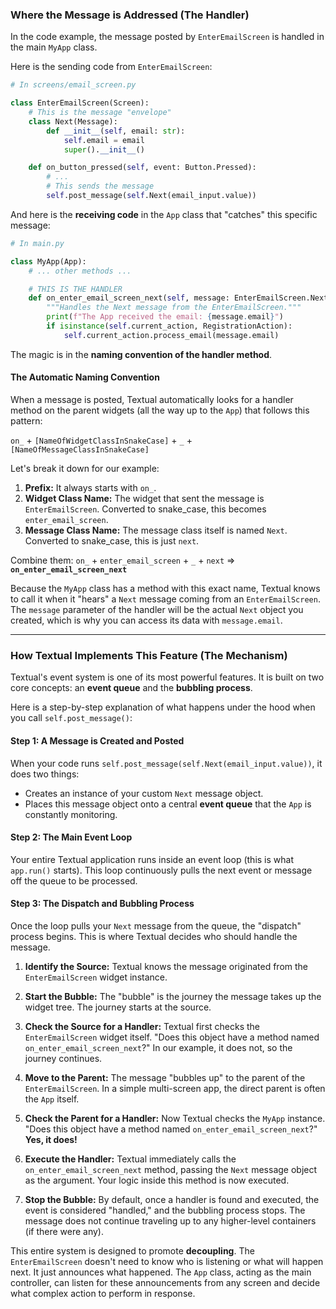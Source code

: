 ### Where the Message is Addressed (The Handler)

In the code example, the message posted by `EnterEmailScreen` is handled in the main `MyApp` class.

Here is the sending code from `EnterEmailScreen`:
```python
# In screens/email_screen.py

class EnterEmailScreen(Screen):
    # This is the message "envelope"
    class Next(Message):
        def __init__(self, email: str):
            self.email = email
            super().__init__()

    def on_button_pressed(self, event: Button.Pressed):
        # ...
        # This sends the message
        self.post_message(self.Next(email_input.value))
```

And here is the **receiving code** in the `App` class that "catches" this specific message:
```python
# In main.py

class MyApp(App):
    # ... other methods ...

    # THIS IS THE HANDLER
    def on_enter_email_screen_next(self, message: EnterEmailScreen.Next) -> None:
        """Handles the Next message from the EnterEmailScreen."""
        print(f"The App received the email: {message.email}")
        if isinstance(self.current_action, RegistrationAction):
            self.current_action.process_email(message.email)
```

The magic is in the **naming convention of the handler method**.

#### The Automatic Naming Convention

When a message is posted, Textual automatically looks for a handler method on the parent widgets (all the way up to the `App`) that follows this pattern:

`on_` + `[NameOfWidgetClassInSnakeCase]` + `_` + `[NameOfMessageClassInSnakeCase]`

Let's break it down for our example:

1.  **Prefix:** It always starts with `on_`.
2.  **Widget Class Name:** The widget that sent the message is `EnterEmailScreen`. Converted to snake\_case, this becomes `enter_email_screen`.
3.  **Message Class Name:** The message class itself is named `Next`. Converted to snake\_case, this is just `next`.

Combine them: `on_` + `enter_email_screen` + `_` + `next`  =>  **`on_enter_email_screen_next`**

Because the `MyApp` class has a method with this exact name, Textual knows to call it when it "hears" a `Next` message coming from an `EnterEmailScreen`. The `message` parameter of the handler will be the actual `Next` object you created, which is why you can access its data with `message.email`.

---

### How Textual Implements This Feature (The Mechanism)

Textual's event system is one of its most powerful features. It is built on two core concepts: an **event queue** and the **bubbling process**.

Here is a step-by-step explanation of what happens under the hood when you call `self.post_message()`:

#### Step 1: A Message is Created and Posted
When your code runs `self.post_message(self.Next(email_input.value))`, it does two things:
*   Creates an instance of your custom `Next` message object.
*   Places this message object onto a central **event queue** that the `App` is constantly monitoring.

#### Step 2: The Main Event Loop
Your entire Textual application runs inside an event loop (this is what `app.run()` starts). This loop continuously pulls the next event or message off the queue to be processed.

#### Step 3: The Dispatch and Bubbling Process
Once the loop pulls your `Next` message from the queue, the "dispatch" process begins. This is where Textual decides who should handle the message.

1.  **Identify the Source:** Textual knows the message originated from the `EnterEmailScreen` widget instance.

2.  **Start the Bubble:** The "bubble" is the journey the message takes up the widget tree. The journey starts at the source.

3.  **Check the Source for a Handler:** Textual first checks the `EnterEmailScreen` widget itself. "Does this object have a method named `on_enter_email_screen_next`?" In our example, it does not, so the journey continues.

4.  **Move to the Parent:** The message "bubbles up" to the parent of the `EnterEmailScreen`. In a simple multi-screen app, the direct parent is often the `App` itself.

5.  **Check the Parent for a Handler:** Now Textual checks the `MyApp` instance. "Does this object have a method named `on_enter_email_screen_next`?" **Yes, it does!**

6.  **Execute the Handler:** Textual immediately calls the `on_enter_email_screen_next` method, passing the `Next` message object as the argument. Your logic inside this method is now executed.

7.  **Stop the Bubble:** By default, once a handler is found and executed, the event is considered "handled," and the bubbling process stops. The message does not continue traveling up to any higher-level containers (if there were any).

This entire system is designed to promote **decoupling**. The `EnterEmailScreen` doesn't need to know who is listening or what will happen next. It just announces what happened. The `App` class, acting as the main controller, can listen for these announcements from any screen and decide what complex action to perform in response.
